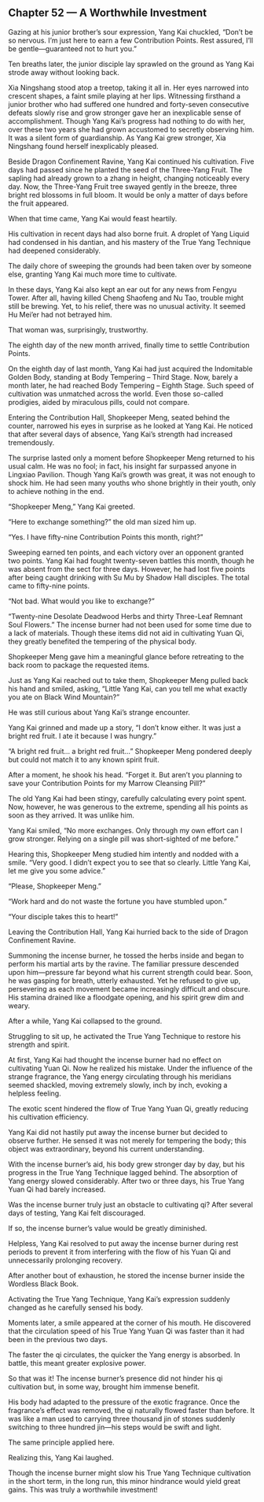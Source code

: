 ## Chapter 52 — A Worthwhile Investment

Gazing at his junior brother’s sour expression, Yang Kai chuckled, “Don’t be so nervous. I’m just here to earn a few Contribution Points. Rest assured, I’ll be gentle—guaranteed not to hurt you.”

Ten breaths later, the junior disciple lay sprawled on the ground as Yang Kai strode away without looking back.

Xia Ningshang stood atop a treetop, taking it all in. Her eyes narrowed into crescent shapes, a faint smile playing at her lips. Witnessing firsthand a junior brother who had suffered one hundred and forty-seven consecutive defeats slowly rise and grow stronger gave her an inexplicable sense of accomplishment. Though Yang Kai’s progress had nothing to do with her, over these two years she had grown accustomed to secretly observing him. It was a silent form of guardianship. As Yang Kai grew stronger, Xia Ningshang found herself inexplicably pleased.

Beside Dragon Confinement Ravine, Yang Kai continued his cultivation. Five days had passed since he planted the seed of the Three-Yang Fruit. The sapling had already grown to a zhang in height, changing noticeably every day. Now, the Three-Yang Fruit tree swayed gently in the breeze, three bright red blossoms in full bloom. It would be only a matter of days before the fruit appeared.

When that time came, Yang Kai would feast heartily.

His cultivation in recent days had also borne fruit. A droplet of Yang Liquid had condensed in his dantian, and his mastery of the True Yang Technique had deepened considerably.

The daily chore of sweeping the grounds had been taken over by someone else, granting Yang Kai much more time to cultivate.

In these days, Yang Kai also kept an ear out for any news from Fengyu Tower. After all, having killed Cheng Shaofeng and Nu Tao, trouble might still be brewing. Yet, to his relief, there was no unusual activity. It seemed Hu Mei’er had not betrayed him.

That woman was, surprisingly, trustworthy.

The eighth day of the new month arrived, finally time to settle Contribution Points.

On the eighth day of last month, Yang Kai had just acquired the Indomitable Golden Body, standing at Body Tempering – Third Stage. Now, barely a month later, he had reached Body Tempering – Eighth Stage. Such speed of cultivation was unmatched across the world. Even those so-called prodigies, aided by miraculous pills, could not compare.

Entering the Contribution Hall, Shopkeeper Meng, seated behind the counter, narrowed his eyes in surprise as he looked at Yang Kai. He noticed that after several days of absence, Yang Kai’s strength had increased tremendously.

The surprise lasted only a moment before Shopkeeper Meng returned to his usual calm. He was no fool; in fact, his insight far surpassed anyone in Lingxiao Pavilion. Though Yang Kai’s growth was great, it was not enough to shock him. He had seen many youths who shone brightly in their youth, only to achieve nothing in the end.

“Shopkeeper Meng,” Yang Kai greeted.

“Here to exchange something?” the old man sized him up.

“Yes. I have fifty-nine Contribution Points this month, right?”

Sweeping earned ten points, and each victory over an opponent granted two points. Yang Kai had fought twenty-seven battles this month, though he was absent from the sect for three days. However, he had lost five points after being caught drinking with Su Mu by Shadow Hall disciples. The total came to fifty-nine points.

“Not bad. What would you like to exchange?”

“Twenty-nine Desolate Deadwood Herbs and thirty Three-Leaf Remnant Soul Flowers.” The incense burner had not been used for some time due to a lack of materials. Though these items did not aid in cultivating Yuan Qi, they greatly benefited the tempering of the physical body.

Shopkeeper Meng gave him a meaningful glance before retreating to the back room to package the requested items.

Just as Yang Kai reached out to take them, Shopkeeper Meng pulled back his hand and smiled, asking, “Little Yang Kai, can you tell me what exactly you ate on Black Wind Mountain?”

He was still curious about Yang Kai’s strange encounter.

Yang Kai grinned and made up a story, “I don’t know either. It was just a bright red fruit. I ate it because I was hungry.”

“A bright red fruit… a bright red fruit…” Shopkeeper Meng pondered deeply but could not match it to any known spirit fruit.

After a moment, he shook his head. “Forget it. But aren’t you planning to save your Contribution Points for my Marrow Cleansing Pill?”

The old Yang Kai had been stingy, carefully calculating every point spent. Now, however, he was generous to the extreme, spending all his points as soon as they arrived. It was unlike him.

Yang Kai smiled, “No more exchanges. Only through my own effort can I grow stronger. Relying on a single pill was short-sighted of me before.”

Hearing this, Shopkeeper Meng studied him intently and nodded with a smile. “Very good. I didn’t expect you to see that so clearly. Little Yang Kai, let me give you some advice.”

“Please, Shopkeeper Meng.”

“Work hard and do not waste the fortune you have stumbled upon.”

“Your disciple takes this to heart!”

Leaving the Contribution Hall, Yang Kai hurried back to the side of Dragon Confinement Ravine.

Summoning the incense burner, he tossed the herbs inside and began to perform his martial arts by the ravine. The familiar pressure descended upon him—pressure far beyond what his current strength could bear. Soon, he was gasping for breath, utterly exhausted. Yet he refused to give up, persevering as each movement became increasingly difficult and obscure. His stamina drained like a floodgate opening, and his spirit grew dim and weary.

After a while, Yang Kai collapsed to the ground.

Struggling to sit up, he activated the True Yang Technique to restore his strength and spirit.

At first, Yang Kai had thought the incense burner had no effect on cultivating Yuan Qi. Now he realized his mistake. Under the influence of the strange fragrance, the Yang energy circulating through his meridians seemed shackled, moving extremely slowly, inch by inch, evoking a helpless feeling.

The exotic scent hindered the flow of True Yang Yuan Qi, greatly reducing his cultivation efficiency.

Yang Kai did not hastily put away the incense burner but decided to observe further. He sensed it was not merely for tempering the body; this object was extraordinary, beyond his current understanding.

With the incense burner’s aid, his body grew stronger day by day, but his progress in the True Yang Technique lagged behind. The absorption of Yang energy slowed considerably. After two or three days, his True Yang Yuan Qi had barely increased.

Was the incense burner truly just an obstacle to cultivating qi? After several days of testing, Yang Kai felt discouraged.

If so, the incense burner’s value would be greatly diminished.

Helpless, Yang Kai resolved to put away the incense burner during rest periods to prevent it from interfering with the flow of his Yuan Qi and unnecessarily prolonging recovery.

After another bout of exhaustion, he stored the incense burner inside the Wordless Black Book.

Activating the True Yang Technique, Yang Kai’s expression suddenly changed as he carefully sensed his body.

Moments later, a smile appeared at the corner of his mouth. He discovered that the circulation speed of his True Yang Yuan Qi was faster than it had been in the previous two days.

The faster the qi circulates, the quicker the Yang energy is absorbed. In battle, this meant greater explosive power.

So that was it! The incense burner’s presence did not hinder his qi cultivation but, in some way, brought him immense benefit.

His body had adapted to the pressure of the exotic fragrance. Once the fragrance’s effect was removed, the qi naturally flowed faster than before. It was like a man used to carrying three thousand jin of stones suddenly switching to three hundred jin—his steps would be swift and light.

The same principle applied here.

Realizing this, Yang Kai laughed.

Though the incense burner might slow his True Yang Technique cultivation in the short term, in the long run, this minor hindrance would yield great gains. This was truly a worthwhile investment!